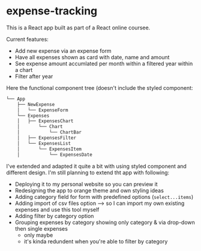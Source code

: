 # expense-tracking

This is a React app built as part of a React online coursee. 

Current features:
* Add new expense via an expense form
* Have all expenses shown as card with date, name and amount
* See expense amount accumlated per month within a filtered year within a chart
* Filter after year

Here the functional component tree (doesn't include the styled component:

```bash
└── App
    ├── NewExpense
    │   └── ExpenseForm
    └── Expenses
    │   ├── ExpensesChart
    │       └── Chart
    │           └── ChartBar
    │   ├── ExpensesFilter
    │   └── ExpensesList
    │       └── ExpensesItem
    │           └── ExpensesDate
```


I've extended and adapted it quite a bit with using styled component and different design. 
I'm still planning to extend tht app with following:

* Deploying it to my personal website so you can preview it
* Redesigning the app to orange theme and own styling ideas
* Adding category field for form with predefined options (`select...items`)
* Adding import of csv files option --> so I can import my own existing expenses and use this tool myself
* Adding filter by category option
* Grouping expenses by category showing only category & via drop-down then single expenses
	* only maybe
	* it's kinda redundent when you're able to filter by category
